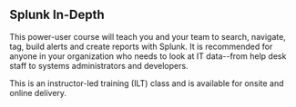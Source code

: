 ## Splunk In-Depth

This power-user course will teach you and your team to search, navigate, tag, build alerts and create reports with Splunk. It is recommended for anyone in your organization who needs to look at IT data--from help desk staff to systems administrators and developers.

This is an instructor-led training (ILT) class and is available for onsite and online delivery.
